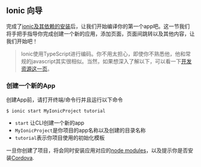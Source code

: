 ## Ionic 向导

完成了[ionic及其依赖的安装](/intro/installation.md)后，让我们开始编译你的第一个app吧。这一节我们将手把手指导你完成创建一个新的应用，添加页面，页面间跳转以及其他内容，让我们开始吧！



> Ionic使用TypeScript进行编码。你不用太担心，即使你不熟悉他，他和常规的javascript其实很相似。当然，如果想深入了解以下，可以看一下[开发资源这一页](/resources.md)。



### 创建一个新的App

创建App前，请打开终端/命令行并且运行以下命令

```
$ ionic start MyIonicProject tutorial
```

* `start` 让CLI创建一个新的app
* `MyIonicProject`是你项目的app名称以及创建的目录名称
* `tutorial`表示你项目使用的初始化模板 

一旦你创建了项目，将会同时安装应用对应的[node modules](/resources.md)，以及提示你是否安装[Cordova](/resources.md).



